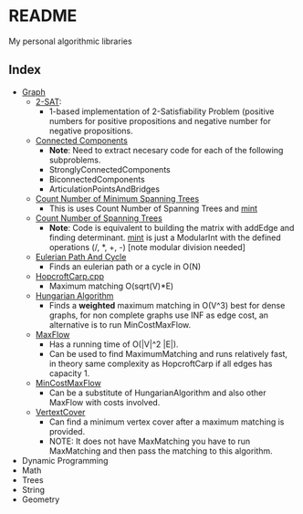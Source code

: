# README

My personal algorithmic libraries

## Index

* [Graph](./Codes/Graph)
  * [2-SAT](./Codes/Graph/2-SAT.cpp): 
    * 1-based implementation of 2-Satisfiability Problem (positive numbers for positive propositions and negative number for negative propositions.
  * [Connected Components](./Codes/Graph/ConnectedComponnents.cpp)
    * <b>Note</b>: Need to extract necesary code for each of the following subproblems.
    * StronglyConnectedComponents
    * BiconnectedComponents
    * ArticulationPointsAndBridges
  * [Count Number of Minimum Spanning Trees](./Codes/Graph/CountMinimumSpanningTree.cpp)
    * This is uses Count Number of Spanning Trees and [mint](https://github.com/cjtoribio/Algorithms/blob/2402330194adaaeb7e0dae15227f8ce4350cbe4c/Codes/Math/ModInt.cpp#L68) 
  * [Count Number of Spanning Trees](./Codes/Graph/CountSpanningTree.cpp)
    * <b>Note</b>: Code is equivalent to building the matrix with addEdge and finding determinant. [mint](https://github.com/cjtoribio/Algorithms/blob/2402330194adaaeb7e0dae15227f8ce4350cbe4c/Codes/Math/ModInt.cpp#L68) is just a ModularInt with the defined operations (/, *, +, -) [note modular division needed]
  * [Eulerian Path And Cycle](./Codes/Graph/EulerianPathAndCycle) 
    * Finds an eulerian path or a cycle in O(N)
  * [HopcroftCarp.cpp](./Codes/Graph/EulerianPathAndCycle)
    * Maximum matching O(sqrt(V)*E)
  * [Hungarian Algorithm](./Graph/MaxFlow%5BDinics-EdgeList%5D.cpp)
    * Finds a <b>weighted</b> maximum matching in O(V^3) best for dense graphs, for non complete graphs use INF as edge cost, an alternative is to run MinCostMaxFlow.
  * [MaxFlow](./Codes/Graph/MincostMaxflow%5BAdjMatrix%5D.cpp)
    * Has a running time of O(|V|^2 |E|). 
    * Can be used to find MaximumMatching and runs relatively fast, in theory same complexity as HopcroftCarp if all edges has capacity 1. 
  * [MinCostMaxFlow](./Codes/Graph/MincostMaxflow%5BAdjMatrix%5D.cpp)
    * Can be a substitute of HungarianAlgorithm and also other MaxFlow with costs involved.
  * [VertextCover](./Codes/Graph/VertexCover.cpp)
    * Can find a minimum vertex cover after a maximum matching is provided. 
    * NOTE: It does not have MaxMatching you have to run MaxMatching and then pass the matching to this algorithm.
* Dynamic Programming
* Math
* Trees
* String
* Geometry
